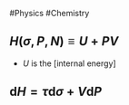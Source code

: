 #Physics #Chemistry 
## $\displaystyle H(\sigma,P,N)\equiv U+PV$
* $\displaystyle U$ is the [internal energy]
## $\displaystyle \mathrm{d}H=\tau \mathrm{d}\sigma+V\mathrm{d}P$
